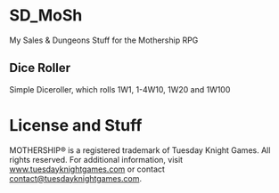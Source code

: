 # SD_MoSh
My Sales &amp; Dungeons Stuff for the Mothership RPG

## Dice Roller
Simple Diceroller, which rolls 1W1, 1-4W10, 1W20 and 1W100

# License and Stuff
MOTHERSHIP® is a registered trademark of Tuesday Knight Games. All rights reserved. For additional information, visit www.tuesdayknightgames.com or contact contact@tuesdayknightgames.com.

